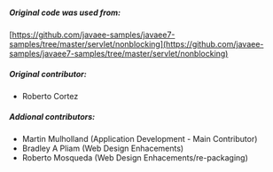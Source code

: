 ##### Original code was used from:
[https://github.com/javaee-samples/javaee7-samples/tree/master/servlet/nonblocking](https://github.com/javaee-samples/javaee7-samples/tree/master/servlet/nonblocking)

##### Original contributor:
- Roberto Cortez

##### Addional contributors:
- Martin Mulholland (Application Development - Main Contributor)
- Bradley A Pliam (Web Design Enhacements)
- Roberto Mosqueda (Web Design Enhacements/re-packaging)
